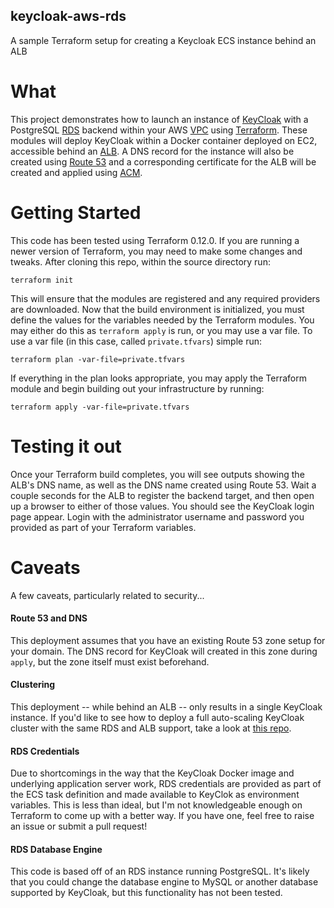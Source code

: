 ## keycloak-aws-rds

A sample Terraform setup for creating a Keycloak ECS instance behind an ALB

# What

This project demonstrates how to launch an instance of [KeyCloak](https://keycloak.org) with a PostgreSQL [RDS](https://aws.amazon.com/rds/) backend within your AWS [VPC](https://aws.amazon.com/vpc/) using [Terraform](https://terraform.io).  These modules will deploy KeyCloak within a Docker container deployed on EC2, accessible behind an [ALB](https://docs.aws.amazon.com/elasticloadbalancing/latest/application/introduction.html).  A DNS record for the instance will also be created using [Route 53](https://aws.amazon.com/route53/) and a corresponding certificate for the ALB will be created and applied using [ACM](https://aws.amazon.com/certificate-manager/).

# Getting Started

This code has been tested using Terraform 0.12.0.  If you are running a newer version of Terraform, you may need to make some changes and tweaks.  After cloning this repo, within the source directory run:

```
terraform init
```

This will ensure that the modules are registered and any required providers are downloaded.  Now that the build environment is initialized, you must define the values for the variables needed by the Terraform modules.  You may either do this as `terraform apply` is run, or you may use a var file.  To use a var file (in this case, called `private.tfvars`) simple run:

```
terraform plan -var-file=private.tfvars
```

If everything in the plan looks appropriate, you may apply the Terraform module and begin building out your infrastructure by running:

```
terraform apply -var-file=private.tfvars
```

# Testing it out

Once your Terraform build completes, you will see outputs showing the ALB's DNS name, as well as the DNS name created using Route 53.  Wait a couple seconds for the ALB to register the backend target, and then open up a browser to either of those values.  You should see the KeyCloak login page appear.  Login with the administrator username and password you provided as part of your Terraform variables.

# Caveats

A few caveats, particularly related to security...

#### Route 53 and DNS

This deployment assumes that you have an existing Route 53 zone setup for your domain.  The DNS record for KeyCloak will created in this zone during ```apply```, but the zone itself must exist beforehand.

#### Clustering

This deployment -- while behind an ALB -- only results in a single KeyCloak instance.  If you'd like to see how to deploy a full auto-scaling KeyCloak cluster with the same RDS and ALB support, take a look at [this repo](https://github.com/sdnakhla/keycloak-cluster-aws-rds).

#### RDS Credentials

Due to shortcomings in the way that the KeyCloak Docker image and underlying application server work, RDS credentials are provided as part of the ECS task definition and made available to KeyClok as environment variables.  This is less than ideal, but I'm not knowledgeable enough on Terraform to come up with a better way.  If you have one, feel free to raise an issue or submit a pull request!

#### RDS Database Engine

This code is based off of an RDS instance running PostgreSQL.  It's likely that you could change the database engine to MySQL or another database supported by KeyCloak, but this functionality has not been tested.
